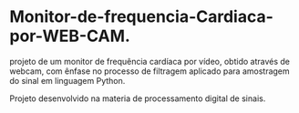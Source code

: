 # Monitor-de-frequencia-Cardiaca-por-WEB-CAM.
projeto de um monitor de frequência cardíaca por vídeo, obtido através de webcam, com ênfase no processo de filtragem aplicado para amostragem do sinal em linguagem Python.

Projeto desenvolvido na materia de processamento digital de sinais.
